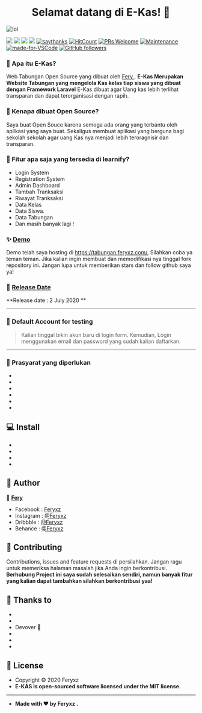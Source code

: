 <h1 align="center">Selamat datang di E-Kas! 👋</h1>

![lol](https://user-images.githubusercontent.com/46257169/87426751-e2c83b80-c609-11ea-864a-151e3626bf7d.png)



[![](https://img.shields.io/github/issues/feryxz/E-Kas?style=flat-square)](https://img.shields.io/github/issues/feryxz/E-Kas?style=flat-square) ![](https://img.shields.io/github/stars/feryxz/E-Kas?style=flat-square)
![](https://img.shields.io/github/forks/feryxz/E-Kas?style=flat-square) ![](https://img.shields.io/github/license/feryxz/E-Kas?style=flat-square) [![saythanks](https://img.shields.io/badge/say-thanks-ff69b4.svg?style=flat-square)](https://saythanks.io/to/zaidanline67%40gmail.com) [![HitCount](http://hits.dwyl.com/syauqizaidan/https://githubcom/feryxz/E-Kas.svg)](http://hits.dwyl.com/syauqizaidan/https://githubcom/feryxz/E-Kas)  [![PRs Welcome](https://img.shields.io/badge/PRs-welcome-brightgreen.svg?style=flat-square)](http://makeapullrequest.com) [![Maintenance](https://img.shields.io/badge/Maintained%3F-yes-green.svg?style=flat-square)](https://GitHub.com/Naereen/StrapDown.js/graphs/commit-activity) [![made-for-VSCode](https://img.shields.io/badge/Made%20for-VSCode-1f425f.svg?style=flat-square)](https://code.visualstudio.com/) [![GitHub followers](https://img.shields.io/github/followers/feryxz.svg?style=flat-square&label=Follow&maxAge=2592000)](https://github.com/feryxz?tab=followers)


### 🤔 Apa itu E-Kas?
Web Tabungan Open Source yang dibuat oleh <a href="https://github.com/Syauqizaidan"> Fery </a> . **E-Kas Merupakan Website Tabungan yang mengelola Kas kelas tiap siswa yang dibuat dengan Framework Laravel** E-Kas dibuat agar Uang kas lebih terlihat transparan dan dapat terorganisasi dengan rapih.

### 🎉 Kenapa dibuat Open Source?
Saya buat Open Souce karena semoga ada orang yang terbantu oleh aplikasi yang saya buat. Sekaligus membuat aplikasi yang berguna bagi sekolah sekolah agar uang Kas nya menjadi lebih teroragnisir dan transparan.

### 🤨 Fitur apa saja yang tersedia di learnify?
- Login System
- Registration System
- Admin Dashboard
- Tambah Tranksaksi
- Riwayat Tranksaksi
- Data Kelas
- Data Siswa.
- Data Tabungan
- Dan masih banyak lagi !

### ✨ <a href="https://tabungan.feryxz.com/">Demo</a>
Demo telah saya hosting di https://tabungan.feryxz.com/, Silahkan coba ya teman teman. Jika kalian ingin membuat dan memodifikasi nya tinggal fork repository ini. Jangan lupa untuk memberikan stars dan follow github saya ya!

### 📆 <a href="#">Release Date</a>
**Release date : 2 July 2020
**


------------


 ### 👤 Default Account for testing
> Kalian tinggal bikin akun baru di login form. Kemudian, Login menggunakan email dan password yang sudah kalian daftarkan.

------------


### 🧐 Prasyarat yang diperlukan 
- 
- 
- 
- 
- 
- 


## 💻 Install
- 
- 
- 
- 

## 🧑 Author

👤 <a href="https://www.facebook.com/feryxz.id"> **Fery**</a>
- Facebook : <a href="https://www.facebook.com/feryxz.id"> Feryxz</a>
- Instagram : <a href="https://www.instagram.com/feryxz/">@Feryxz </a>
- Dribbble : <a href="https://dribbble.com/feryxz">@Feryxz </a>
- Behance :  <a href="https://www.behance.net/user/?username=feryxzdeveloper">@Feryxz </a>

## 🤝 Contributing
Contributions, issues and feature requests di persilahkan.
Jangan ragu untuk memeriksa halaman masalah jika Anda ingin berkontribusi. **Berhubung Project ini saya sudah selesaikan sendiri, namun banyak fitur yang kalian dapat tambahkan silahkan berkontribusi yaa!**

## 💙 Thanks to
- 
- 
- Devover 🤩
- 
- 
- 


## 📝 License
- Copyright © 2020 Feryxz
- **E-KAS is open-sourced software licensed under the MIT license.**


------------


- **Made with ❤️ by Feryxz .**


